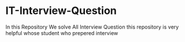 # IT-Interview-Question
In this Repository We solve All Interview Question this repository is very helpful whose student who prepered interview
